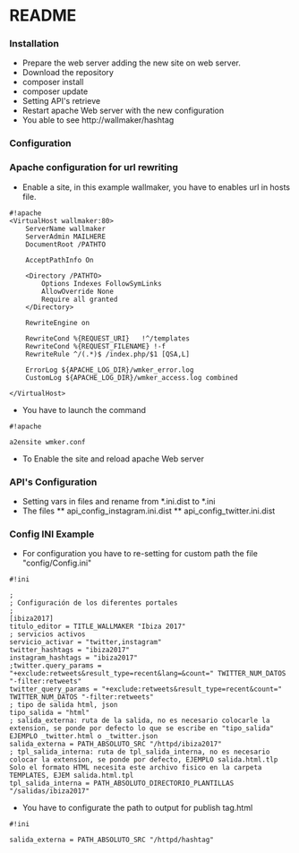 # README #






### Installation ###

* Prepare the web server adding the new site on web server.
* Download the repository
* composer install
* composer update
* Setting API's retrieve
* Restart apache Web server with the new configuration
* You able to see http://wallmaker/hashtag 

### Configuration ###

### Apache configuration for url rewriting ###

* Enable a site, in this example wallmaker, you have to enables url in hosts file.

```
#!apache
<VirtualHost wallmaker:80>
	ServerName wallmaker 
    ServerAdmin MAILHERE
    DocumentRoot /PATHTO

    AcceptPathInfo On

    <Directory /PATHTO>
        Options Indexes FollowSymLinks
        AllowOverride None
        Require all granted
    </Directory>

    RewriteEngine on

    RewriteCond %{REQUEST_URI}   !^/templates    
    RewriteCond %{REQUEST_FILENAME} !-f
    RewriteRule ^/(.*)$ /index.php/$1 [QSA,L]

	ErrorLog ${APACHE_LOG_DIR}/wmker_error.log
	CustomLog ${APACHE_LOG_DIR}/wmker_access.log combined

</VirtualHost>

```
* You have to launch the command

```
#!apache

a2ensite wmker.conf
```
* To Enable the site and reload apache Web server

### API's Configuration ###
* Setting vars in files and rename from *.ini.dist to *.ini
* The files
** api_config_instagram.ini.dist
** api_config_twitter.ini.dist



### Config INI Example ###
* For configuration you have to re-setting for custom path the file "config/Config.ini"

```
#!ini

;
; Configuración de los diferentes portales
;
[ibiza2017]
titulo_editor = TITLE_WALLMAKER "Ibiza 2017"
; servicios activos
servicio_activar = "twitter,instagram"
twitter_hashtags = "ibiza2017"
instagram_hashtags = "ibiza2017"
;twitter.query_params = "+exclude:retweets&result_type=recent&lang=&count=" TWITTER_NUM_DATOS "-filter:retweets"
twitter_query_params = "+exclude:retweets&result_type=recent&count=" TWITTER_NUM_DATOS "-filter:retweets"
; tipo de salida html, json
tipo_salida = "html"
; salida_externa: ruta de la salida, no es necesario colocarle la extension, se ponde por defecto lo que se escribe en "tipo_salida" EJEMPLO _twitter.html o _twitter.json
salida_externa = PATH_ABSOLUTO_SRC "/httpd/ibiza2017"
; tpl_salida_interna: ruta de tpl_salida_interna, no es necesario colocar la extension, se ponde por defecto, EJEMPLO salida.html.tlp Solo el formato HTML necesita este archivo fisico en la carpeta TEMPLATES, EJEM salida.html.tpl
tpl_salida_interna = PATH_ABSOLUTO_DIRECTORIO_PLANTILLAS "/salidas/ibiza2017"

```
* You have to configurate the path to output for publish tag.html 
```
#!ini

salida_externa = PATH_ABSOLUTO_SRC "/httpd/hashtag"

```